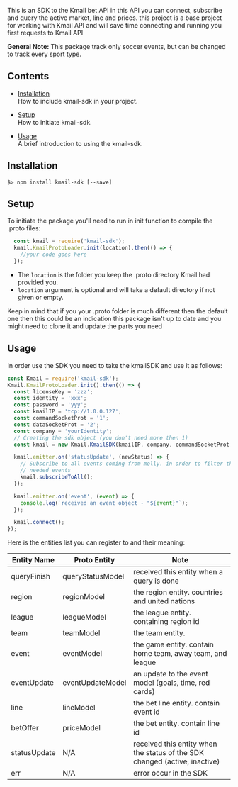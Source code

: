 This is an SDK to the Kmail bet API
in this API you can connect, subscribe and query the active market, line and prices.
this project is a base project for working with Kmail API and will save time connecting and running you first requests to Kmail API

**General Note:**
This package track only soccer events, but can be changed to track every sport type.

Contents
--------
* [Installation](#installation)<br />
  How to include kmail-sdk in your project.

* [Setup](#setup)<br />
  How to initiate kmail-sdk.

* [Usage](#usage)<br />
  A brief introduction to using the kmail-sdk.

Installation
---------------
```
$> npm install kmail-sdk [--save]
```

Setup
---------------
To initiate the package you'll need to run in init function to compile the .proto files:
```js
  const kmail = require('kmail-sdk');
  kmail.KmailProtoLoader.init(location).then(() => {
    //your code goes here
  });
  ```
* The `location` is the folder you keep the .proto directory Kmail had provided you. 
* `location` argument is optional and will take a default directory if not given or empty.

Keep in mind that if you your .proto folder is much different then the default one then this could be an indication this package isn't up to date and you might need to clone it and update the parts you need

Usage
---------------
In order use the SDK you need to take the kmailSDK and use it as follows:
```js
const Kmail = require('kmail-sdk');
Kmail.KmailProtoLoader.init().then(() => {  
  const licenseKey = 'zzz';
  const identity = 'xxx';
  const password = 'yyy';
  const kmailIP = 'tcp://1.0.0.127';
  const commandSocketProt = '1';
  const dataSocketProt = '2';
  const company = 'yourIdentity';
  // Creating the sdk object (you don't need more then 1)
  const kmail = new Kmail.KmailSDK(kmailIP, company, commandSocketProt, dataSocketProt, licenseKey, identity, password);

  kmail.emitter.on('statusUpdate', (newStatus) => {
    // Subscribe to all events coming from molly. in order to filter the needed object use the emitter and subscribe to the 
    // needed events
    kmail.subscribeToAll();
  });

  kmail.emitter.on('event', (event) => {
    console.log(`received an event object - "${event}"`);
  });

  kmail.connect(); 
});
```

Here is the entities list you can register to and their meaning:

| Entity Name | Proto Entity | Note
|------------|-----------------------------------|------------------------
| queryFinish | queryStatusModel | received this entity when a query is done
| region | regionModel | the region entity. countries and united nations
| league | leagueModel | the league entity. containing region id
| team | teamModel | the team entity.
| event | eventModel | the game entity. contain home team, away team, and league
| eventUpdate | eventUpdateModel | an update to the event model (goals, time, red cards)
| line | lineModel | the bet line entity. contain event id
| betOffer | priceModel | the bet entity. contain line id
| statusUpdate | N/A | received this entity when the status of the SDK changed (active, inactive)
| err | N/A | error occur in the SDK